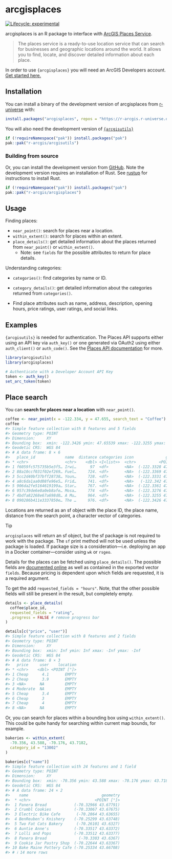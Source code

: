 

<!-- README.md is generated from README.Rmd. Please edit that file -->

# arcgisplaces

<!-- badges: start -->

[![Lifecycle:
experimental](https://img.shields.io/badge/lifecycle-experimental-orange.svg)](https://lifecycle.r-lib.org/articles/stages.html#experimental)
<!-- badges: end -->

arcgisplaces is an R package to interface with [ArcGIS Places
Service](https://developers.arcgis.com/rest/places/).

> The places service is a ready-to-use location service that can search
> for businesses and geographic locations around the world. It allows
> you to find, locate, and discover detailed information about each
> place.

In order to use `{arcgisplaces}` you will need an ArcGIS Developers
account. [Get started
here.](https://developers.arcgis.com/documentation/mapping-apis-and-services/get-started/)

## Installation

You can install a binary of the development version of arcgisplaces from
[r-universe](https://r-arcgis.r-universe.dev/arcgisplaces) with:

``` r
install.packages("arcgisplaces", repos = "https://r-arcgis.r-universe.dev")
```

You will also need the development version of
[`{arcgisutils}`](https://github.com/R-ArcGIS/arcgisutils)

``` r
if (!requireNamespace("pak")) install.packages("pak")
pak::pak("r-arcgis/arcgisutils")
```

### Building from source

Or, you can install the development version from
[GitHub](https://github.com/r-arcgis/arcgisplaces). Note the development
version requires an installation of Rust. See
[rustup](https://rustup.rs/) for instructions to install Rust.

``` r
if (!requireNamespace("pak")) install.packages("pak")
pak::pak("r-arcgis/arcgisplaces")
```

## Usage

Finding places:

- `near_point()`: search for places near a location.
- `within_extent()`: search for places within an extent.
- `place_details()`: get detailed information about the places returned
  from `near_point()` or `within_extent()`.
  - Note: see `fields` for the possible attributes to return for place
    details.

Understanding categories:

- `categories()`: find categories by name or ID.

- `category_details()`: get detailed information about the categories
  returned from `categories()`.

- Find place attributes such as name, address, description, opening
  hours, price ratings, user ratings, and social links.

## Examples

`{arcgisutils}` is needed for authentication. The Places API supports
either using an API key via `auth_key()` or one generated via OAuth2
using either `auth_client()` or `auth_code()`. See the [Places API
documentation](https://developers.arcgis.com/rest/places/#authentication)
for more.

``` r
library(arcgisutils)
library(arcgisplaces)

# Authenticate with a Developer Account API Key
token <- auth_key()
set_arc_token(token)
```

## Place search

You can **search for places near a location** with `near_point()`.

``` r
coffee <- near_point(x = -122.334, y = 47.655, search_text = "Coffee")
coffee
#> Simple feature collection with 8 features and 5 fields
#> Geometry type: POINT
#> Dimension:     XY
#> Bounding box:  xmin: -122.3426 ymin: 47.65539 xmax: -122.3255 ymax: 47.66175
#> Geodetic CRS:  WGS 84
#> # A data frame: 8 × 6
#>   place_id             name  distance categories icon              geometry
#> * <chr>                <chr>    <dbl> <I<list>>  <chr>          <POINT [°]>
#> 1 f6059fc575735b5e3f5… Irwi…      97  <df>       <NA>  (-122.3328 47.65539)
#> 2 88a10ccf031f02ef269… Fuel…     724. <df>       <NA>  (-122.3369 47.66122)
#> 3 5cc2d40bf37bff28738… Youn…     728. <df>       <NA>  (-122.3331 47.66152)
#> 4 a8c6da1aa0d08fe96e5… Frid…     741. <df>       <NA>   (-122.342 47.65895)
#> 5 906da2fe5164619199a… Star…     767. <df>       <NA>  (-122.3361 47.66175)
#> 6 957c39de6e0a0eb8afe… Mosa…     774  <df>       <NA>  (-122.3276 47.66048)
#> 7 4bdfa82268e67a698d0… A Mu…     964. <df>       <NA>  (-122.3255 47.66149)
#> 8 090286b411e3337850e… The …     976. <df>       <NA>  (-122.3426 47.66162)
```

Locations are returned as an sf object with the place ID, the place
name, distance from the search point, a character vector of categories.

> [!TIP]
>
> `arcgisplaces` will return an sf object, but the sf package is not
> required to work with the package. The `sf` print method will not be
> used unless the package is loaded. If package size is a
> consideration—i.e. deploying an app in a Docker container—consider
> using `wk` or `rsgeo`.

Details for the places can be fetched using `place_details()`. The
possible fields are [documented
online](https://developers.arcgis.com/rest/places/place-id-get/#requestedfields)
as well as contained in the exported vector `fields`. Because pricing is
dependent upon which fields are requested, it is a required argument.

To get the add `requested_fields = "hours"`. Note, that the other
possible fields will still be present in the result, but completely
empty.

``` r
details <- place_details(
  coffee$place_id,
  requested_fields = "rating",
  .progress = FALSE # remove progress bar
)

details[c("price", "user")]
#> Simple feature collection with 8 features and 2 fields
#> Geometry type: POINT
#> Dimension:     XY
#> Bounding box:  xmin: Inf ymin: Inf xmax: -Inf ymax: -Inf
#> Geodetic CRS:  WGS 84
#> # A data frame: 8 × 3
#>   price     user    location
#> * <chr>    <dbl> <POINT [°]>
#> 1 Cheap      4.1       EMPTY
#> 2 Cheap      3.9       EMPTY
#> 3 <NA>      NA         EMPTY
#> 4 Moderate  NA         EMPTY
#> 5 Cheap      3.4       EMPTY
#> 6 Cheap      3         EMPTY
#> 7 Cheap      4         EMPTY
#> 8 <NA>      NA         EMPTY
```

Or, you can search for places within a bounding box using
`within_extent()`. This could be quite handy for searching within
current map bounds, for example.

``` r
bakeries <- within_extent(
  -70.356, 43.588, -70.176, 43.7182,
  category_id = "13002"
)

bakeries[c("name")]
#> Simple feature collection with 24 features and 1 field
#> Geometry type: POINT
#> Dimension:     XY
#> Bounding box:  xmin: -70.356 ymin: 43.588 xmax: -70.176 ymax: 43.7182
#> Geodetic CRS:  WGS 84
#> # A data frame: 24 × 2
#>    name                                geometry
#>  * <chr>                            <POINT [°]>
#>  1 Panera Bread            (-70.32966 43.67791)
#>  2 Crumbl Cookies          (-70.33067 43.67675)
#>  3 Electric Bike Cafe       (-70.2864 43.63655)
#>  4 BenReuben’s Knishery    (-70.25299 43.63748)
#>  5 Two Fat Cats Bakery      (-70.26101 43.6327)
#>  6 Auntie Anne's           (-70.33517 43.63372)
#>  7 Lolli and Pops          (-70.33512 43.63377)
#>  8 Panera Bread              (-70.3303 43.6367)
#>  9 Cookie Jar Pastry Shop  (-70.22644 43.63367)
#> 10 Bake Maine Pottery Cafe (-70.25334 43.66708)
#> # ℹ 14 more rows
```
